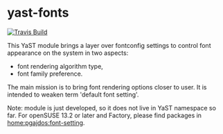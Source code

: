 yast-fonts
==========

[![Travis Build](https://travis-ci.org/yast/yast-fonts.svg?branch=master)](https://travis-ci.org/yast/yast-fonts)
<!---
No Jenkins worker is configured for this repository, disable the badge for now
[![Jenkins Build](http://img.shields.io/jenkins/s/https/ci.opensuse.org/yast-fonts-master.svg)](https://ci.opensuse.org/view/Yast/job/yast-fonts-master/)
-->

This YaST module brings a layer over fontconfig settings to control
font appearance on the system in two aspects: 
* font rendering algorithm type,
* font family preference.

The main mission is to bring font rendering options closer 
to user. It is intended to weaken term 'default font setting'.

Note: module is just developed, so it does not live in YaST 
namespace so far. For openSUSE 13.2 or later and Factory, please 
find packages in [home:pgajdos:font-setting](http://software.opensuse.org/package/yast2-fonts?search_term=yast2-fonts).

